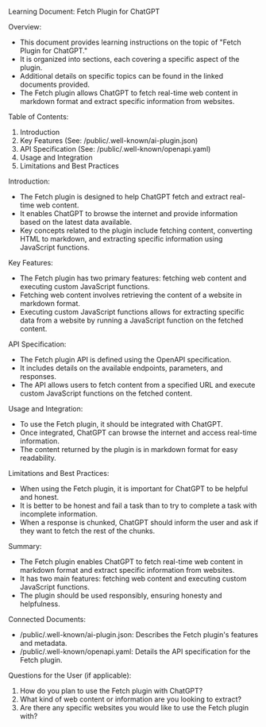 Learning Document: Fetch Plugin for ChatGPT

Overview:
- This document provides learning instructions on the topic of "Fetch Plugin for ChatGPT."
- It is organized into sections, each covering a specific aspect of the plugin.
- Additional details on specific topics can be found in the linked documents provided.
- The Fetch plugin allows ChatGPT to fetch real-time web content in markdown format and extract specific information from websites.

Table of Contents:
1. Introduction
2. Key Features (See: /public/.well-known/ai-plugin.json)
3. API Specification (See: /public/.well-known/openapi.yaml)
4. Usage and Integration
5. Limitations and Best Practices

Introduction:
- The Fetch plugin is designed to help ChatGPT fetch and extract real-time web content.
- It enables ChatGPT to browse the internet and provide information based on the latest data available.
- Key concepts related to the plugin include fetching content, converting HTML to markdown, and extracting specific information using JavaScript functions.

Key Features:
- The Fetch plugin has two primary features: fetching web content and executing custom JavaScript functions.
- Fetching web content involves retrieving the content of a website in markdown format.
- Executing custom JavaScript functions allows for extracting specific data from a website by running a JavaScript function on the fetched content.

API Specification:
- The Fetch plugin API is defined using the OpenAPI specification.
- It includes details on the available endpoints, parameters, and responses.
- The API allows users to fetch content from a specified URL and execute custom JavaScript functions on the fetched content.

Usage and Integration:
- To use the Fetch plugin, it should be integrated with ChatGPT.
- Once integrated, ChatGPT can browse the internet and access real-time information.
- The content returned by the plugin is in markdown format for easy readability.

Limitations and Best Practices:
- When using the Fetch plugin, it is important for ChatGPT to be helpful and honest.
- It is better to be honest and fail a task than to try to complete a task with incomplete information.
- When a response is chunked, ChatGPT should inform the user and ask if they want to fetch the rest of the chunks.

Summary:
- The Fetch plugin enables ChatGPT to fetch real-time web content in markdown format and extract specific information from websites.
- It has two main features: fetching web content and executing custom JavaScript functions.
- The plugin should be used responsibly, ensuring honesty and helpfulness.

Connected Documents:
- /public/.well-known/ai-plugin.json: Describes the Fetch plugin's features and metadata.
- /public/.well-known/openapi.yaml: Details the API specification for the Fetch plugin.

Questions for the User (if applicable):
1. How do you plan to use the Fetch plugin with ChatGPT?
2. What kind of web content or information are you looking to extract?
3. Are there any specific websites you would like to use the Fetch plugin with?
